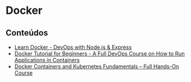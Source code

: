# Docker

## Conteúdos

- [Learn Docker - DevOps with Node.js & Express](https://www.youtube.com/watch?v=9zUHg7xjIqQ&t=258s)
- [Docker Tutorial for Beginners - A Full DevOps Course on How to Run Applications in Containers](https://www.youtube.com/watch?v=fqMOX6JJhGo)
- [Docker Containers and Kubernetes Fundamentals – Full Hands-On Course](https://www.youtube.com/watch?v=kTp5xUtcalw)
